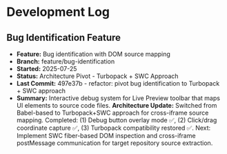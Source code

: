 # Development Log

## Bug Identification Feature
- **Feature:** Bug identification with DOM source mapping
- **Branch:** feature/bug-identification
- **Started:** 2025-07-25
- **Status:** Architecture Pivot - Turbopack + SWC Approach
- **Last Commit:** 497e37b - refactor: pivot bug identification to Turbopack + SWC approach
- **Summary:** Interactive debug system for Live Preview toolbar that maps UI elements to source code files. **Architecture Update:** Switched from Babel-based to Turbopack+SWC approach for cross-iframe source mapping. Completed: (1) Debug button overlay mode ✅, (2) Click/drag coordinate capture ✅, (3) Turbopack compatibility restored ✅. Next: Implement SWC fiber-based DOM inspection and cross-iframe postMessage communication for target repository source extraction.